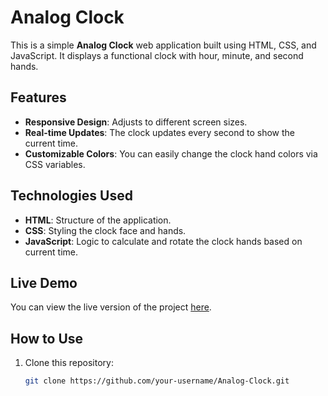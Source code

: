 # Analog Clock

This is a simple **Analog Clock** web application built using HTML, CSS, and JavaScript. It displays a functional clock with hour, minute, and second hands.

## Features
- **Responsive Design**: Adjusts to different screen sizes.
- **Real-time Updates**: The clock updates every second to show the current time.
- **Customizable Colors**: You can easily change the clock hand colors via CSS variables.

## Technologies Used
- **HTML**: Structure of the application.
- **CSS**: Styling the clock face and hands.
- **JavaScript**: Logic to calculate and rotate the clock hands based on current time.

## Live Demo
You can view the live version of the project [here](https://faizan-iqbal-07.github.io/Analog-Clock/).

## How to Use
1. Clone this repository:
   ```bash
   git clone https://github.com/your-username/Analog-Clock.git
